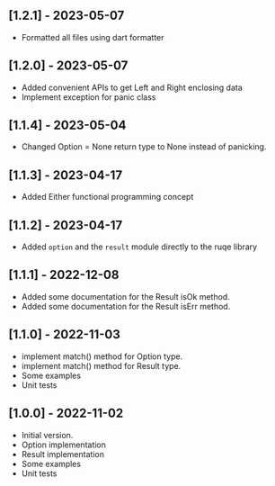 ## [1.2.1] - 2023-05-07

- Formatted all files using dart formatter

## [1.2.0] - 2023-05-07

- Added convenient APIs to get Left and Right enclosing data
- Implement exception for panic class

## [1.1.4] - 2023-05-04

- Changed Option<T> = None return type to None<void> instead of panicking.

## [1.1.3] - 2023-04-17

- Added Either functional programming concept

## [1.1.2] - 2023-04-17

- Added `option` and the `result` module directly to the ruqe library

## [1.1.1] - 2022-12-08

- Added some documentation for the Result isOk method.
- Added some documentation for the Result isErr method.

## [1.1.0] - 2022-11-03

- implement match() method for Option type.
- implement match() method for Result type.
- Some examples
- Unit tests

## [1.0.0] - 2022-11-02

- Initial version.
- Option implementation
- Result implementation
- Some examples
- Unit tests
